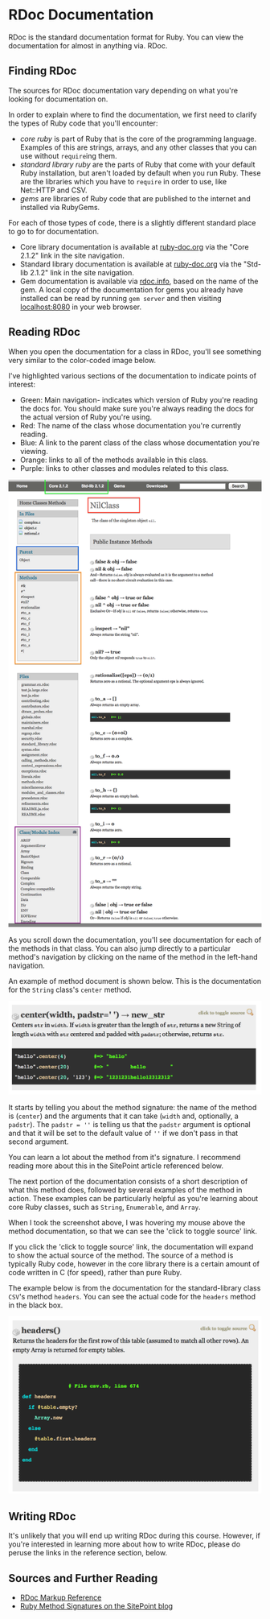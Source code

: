 # RDoc Documentation

RDoc is the standard documentation format for Ruby.  You can view the documentation for almost in anything via. RDoc.

## Finding RDoc

The sources for RDoc documentation vary depending on what you're looking for documentation on.

In order to explain where to find the documentation, we first need to clarify the types of Ruby code that you'll encounter:

  * _core ruby_ is part of Ruby that is the core of the programming language.  Examples of this are strings, arrays, and any other classes that you can use without `require`ing them.
  * _standard library ruby_ are the parts of Ruby that come with your default Ruby installation, but aren't loaded by default when you run Ruby.  These are the libraries which you have to `require` in order to use, like Net::HTTP and CSV.
  * _gems_ are libraries of Ruby code that are published to the internet and installed via RubyGems.

For each of those types of code, there is a slightly different standard place to go to for documentation.

  * Core library documentation is available at [ruby-doc.org](http://ruby-doc.org/core-2.1.2/) via the "Core 2.1.2" link in the site navigation.
  * Standard library documentation is available at [ruby-doc.org](http://ruby-doc.org/stdlib-2.1.2/) via the "Std-lib 2.1.2" link in the site navigation.
  * Gem documentation is available via [rdoc.info](http://rdoc.info/), based on the name of the gem.  A local copy of the documentation for gems you already have installed can be read by running `gem server` and then visiting [localhost:8080](http://localhost:8080) in your web browser.

## Reading RDoc

When you open the documentation for a class in RDoc, you'll see something very similar to the color-coded image below.

I've highlighted various sections of the documentation to indicate points of interest:

  * Green: Main navigation- indicates which version of Ruby you're reading the docs for.  You should make sure you're always reading the docs for the actual version of Ruby you're using.
  * Red: The name of the class whose documentation you're currently reading.
  * Blue: A link to the parent class of the class whose documentation you're viewing.
  * Orange: links to all of the methods available in this class.
  * Purple: links to other classes and modules related to this class.

![RDoc Overview](rdoc-overview.png "RDoc Overview")

As you scroll down the documentation, you'll see documentation for each of the methods in that class.  You can also jump directly to a particular method's navigation by clicking on the name of the method in the left-hand navigation.

An example of method document is shown below.  This is the documentation for the `String` class's `center` method.

![RDoc for String#center](rdoc-method.png "RDoc for String#center")

It starts by telling you about the method signature: the name of the method is (`center`) and the arguments that it can take (`width` and, optionally, a `padstr`).  The `padstr = ''` is telling us that the `padstr` argument is optional and that it will be set to the default value of `''` if we don't pass in that second argument.

  You can learn a lot about the method from it's signature. I recommend reading more about this in the SitePoint article referenced below.

The next portion of the documentation consists of a short description of what this method does, followed by several examples of the method in action.  These examples can be particularly helpful as you're learning about core Ruby classes, such as `String`, `Enumerable`, and `Array`.

When I took the screenshot above, I was hovering my mouse above the method documentation, so that we can see the 'click to toggle source' link.

If you click the 'click to toggle source' link, the documentation will expand to show the actual source of the method.  The source of a method is typically Ruby code, however in the core library there is a certain amount of code written in C (for speed), rather than pure Ruby.

The example below is from the documentation for the standard-library class `CSV`'s method `headers`.  You can see the actual code for the `headers` method in the black box.

![RDoc for CSV#headers](rdoc-method-source.png "RDoc for CSV#headers")

## Writing RDoc

It's unlikely that you will end up writing RDoc during this course.  However, if you're interested in learning more about how to write RDoc, please do peruse the links in the reference section, below.

## Sources and Further Reading

* [RDoc Markup Reference](http://www.mikeperham.com/wp-content/uploads/2010/12/rdoc.html)
* [Ruby Method Signatures on the SitePoint blog](http://www.sitepoint.com/method-signature-you-can-sink-your-teeth-into/)
